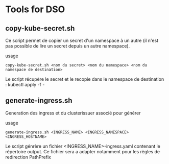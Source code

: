 # Tools for DSO

## copy-kube-secret.sh

Ce script permet de copier un secret d'un namespace à un autre (il n'est pas possible de lire un secret depuis un autre namespace).

usage
```
copy-kube-secret.sh <nom du secret> <nom du namespace> <nom du namespace de destination>
```

Le script récupère le secret et le recopie dans le namespace de destination : kubectl apply -f -

## generate-ingress.sh

Generation des ingress et du clusterissuer associé pour générer 

usage
```
generate-ingress.sh <INGRESS_NAME> <INGRESS_NAMESPACE> <INGRESS_HOSTNAME>
```

Le script génrère un fichier <INGRESS_NAME>-ingress.yaml contenant le répertoire output. Ce fichier sera a adapter notamment pour les règles de redirection PathPrefix
